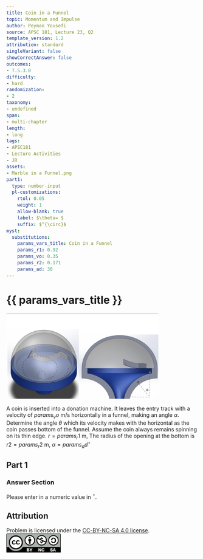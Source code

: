 ```yaml
---
title: Coin in a Funnel
topic: Momentum and Impulse
author: Peyman Yousefi
source: APSC 181, Lecture 23, Q2
template_version: 1.2
attribution: standard
singleVariant: false
showCorrectAnswer: false
outcomes:
- 7.5.3.0
difficulty:
- hard
randomization:
- 2
taxonomy:
- undefined
span:
- multi-chapter
length:
- long
tags:
- APSC181
- Lecture Activities
- JR
assets:
- Marble in a Funnel.png
part1:
  type: number-input
  pl-customizations:
    rtol: 0.05
    weight: 1
    allow-blank: true
    label: $\theta= $
    suffix: $^{\circ}$
myst:
  substitutions:
    params_vars_title: Coin in a Funnel
    params_r1: 0.92
    params_vo: 0.35
    params_r2: 0.171
    params_ad: 30
---
```

# {{ params_vars_title }}
<img src="Marble in a Funnel.png" width=400>

A coin is inserted into a donation machine. It leaves the entry track with a velocity of ${{params_vo}}$ m/s horizontally in a funnel, making an angle $\alpha$.
Determine the angle $\theta$ which its velocity makes with the horizontal as the coin passes bottom of the funnel.
Assume the coin always remains spinning on its thin edge.
$r = {{params_r1}}$ m, The radius of the opening at the bottom is $r2 = {{params_r2}}$ m, $\alpha= {{params_ad}}^\circ$

## Part 1

### Answer Section

Please enter in a numeric value in $^\circ$.

## Attribution

Problem is licensed under the [CC-BY-NC-SA 4.0 license](https://creativecommons.org/licenses/by-nc-sa/4.0/).<br> ![The Creative Commons 4.0 license requiring attribution-BY, non-commercial-NC, and share-alike-SA license.](https://raw.githubusercontent.com/firasm/bits/master/by-nc-sa.png)